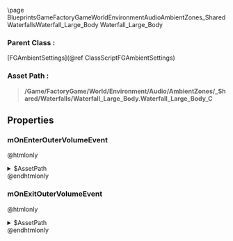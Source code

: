 \page BlueprintsGameFactoryGameWorldEnvironmentAudioAmbientZones_SharedWaterfallsWaterfall_Large_Body Waterfall_Large_Body
### Parent Class :
[FGAmbientSettings](@ref ClassScriptFGAmbientSettings)
### Asset Path :
<b><blockquote>/Game/FactoryGame/World/Environment/Audio/AmbientZones/_Shared/Waterfalls/Waterfall_Large_Body.Waterfall_Large_Body_C</blockquote></b>
## Properties

### mOnEnterOuterVolumeEvent
@htmlonly
<details>
 <summary>$AssetPath</summary>
<b><a href="_blueprints_game_factory_game_world_environment_audio_ambient_zones__shared_waterfalls_play__a__waterfall__large.html"><blockquote>Play_A_Waterfall_Large</blockquote></a></b>
</details>
@endhtmlonly

### mOnExitOuterVolumeEvent
@htmlonly
<details>
 <summary>$AssetPath</summary>
<b><a href="_blueprints_game_factory_game_world_environment_audio_ambient_zones__shared_waterfalls_stop__a__waterfall__large.html"><blockquote>Stop_A_Waterfall_Large</blockquote></a></b>
</details>
@endhtmlonly

